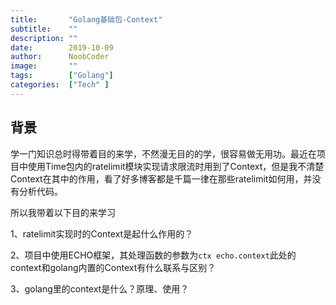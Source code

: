 ```yaml
---
title:       "Golang基础包-Context"
subtitle:    ""
description: ""
date:        2019-10-09
author:      NoobCoder
image:       ""
tags:        ["Golang"]
categories:  ["Tech" ]
---
```


##  背景

学一门知识总时得带着目的来学，不然漫无目的的学，很容易做无用功。最近在项目中使用Time包内的ratelimit模块实现请求限流时用到了Context，但是我不清楚Context在其中的作用，看了好多博客都是千篇一律在那些ratelimit如何用，并没有分析代码。

所以我带着以下目的来学习

1、ratelimit实现时的Context是起什么作用的？

2、项目中使用ECHO框架，其处理函数的参数为`ctx echo.context`此处的context和golang内置的Context有什么联系与区别？

3、golang里的context是什么？原理、使用？

